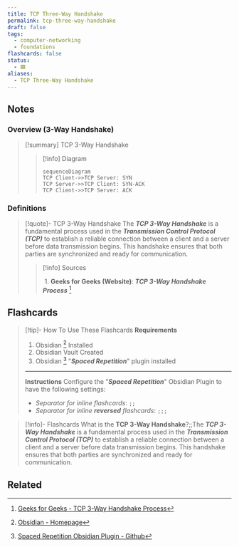 ```yaml
---
title: TCP Three-Way Handshake
permalink: tcp-three-way-handshake
draft: false
tags:
  - computer-networking
  - foundations
flashcards: false
status:
  - 🟩
aliases:
  - TCP Three-Way Handshake
---
```


## Notes

### Overview (3-Way Handshake)
> [!summary] TCP 3-Way Handshake
> 
>> [!info] Diagram
>>  ```mermaid
>>sequenceDiagram
>> TCP Client->>TCP Server: SYN
>> TCP Server->>TCP Client: SYN-ACK
>> TCP Client->>TCP Server: ACK
>> ```

### Definitions

> [!quote]- TCP 3-Way Handshake
>  The ***TCP 3-Way Handshake*** is a fundamental process used in the ***Transmission Control Protocol (TCP)*** to establish a reliable connection between a client and a server before data transmission begins. This handshake ensures that both parties are synchronized and ready for communication.
>> [!info] Sources 
>> 
>> 1. **Geeks for Geeks (Website)**:  ***TCP 3-Way Handshake Process*** [^1]

## Flashcards
> [!tip]- How To Use These Flashcards
> **Requirements**
> 1. Obsidian [^10] Installed
> 2. Obsidian Vault Created
> 3. Obsidian [^11] "***Spaced Repetition***" plugin installed
> ---
> **Instructions**
> Configure the "***Spaced Repetition***" Obsidian Plugin to have the following settings:
> - *Separator for inline flashcards*: `;;`
> - *Separator for inline **reversed** flashcards*: `;;;`

> [!info]- Flashcards
> What is the **TCP 3-Way Handshake**?;;The ***TCP 3-Way Handshake*** is a fundamental process used in the ***Transmission Control Protocol (TCP)*** to establish a reliable connection between a client and a server before data transmission begins. This handshake ensures that both parties are synchronized and ready for communication.

## Related

[^1]: [Geeks for Geeks - TCP 3-Way Handshake Process](http://zotero.org/groups/5737020/items/U9LN2WIC)
[^10]: [Obsidian - Homepage](http://zotero.org/groups/5737020/items/5AMRCP64)
[^11]: [Spaced Repetition Obsidian Plugin - Github](http://zotero.org/groups/5737020/items/ZT6T6SKU)